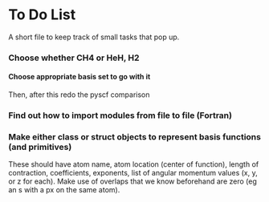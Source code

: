 # To Do List

A short file to keep track of small tasks that pop up.

###  Choose whether CH4 or HeH, H2

#### Choose appropriate basis set to go with it

Then, after this redo the pyscf comparison

### Find out how to import modules from file to file (Fortran)

### Make either class or struct objects to represent basis functions (and primitives)

These should have atom name, atom location (center of function), length of
contraction, coefficients, exponents, list of angular momentum values (x, y,
or z for each). Make use of overlaps that we know beforehand are zero (eg an s
with a px on the same atom).

